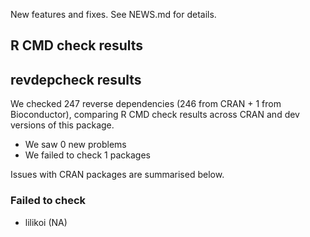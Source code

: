 New features and fixes. See NEWS.md for details.

## R CMD check results

## revdepcheck results

We checked 247 reverse dependencies (246 from CRAN + 1 from Bioconductor), comparing R CMD check results across CRAN and dev versions of this package.

 * We saw 0 new problems
 * We failed to check 1 packages

Issues with CRAN packages are summarised below.

### Failed to check

* lilikoi (NA)
